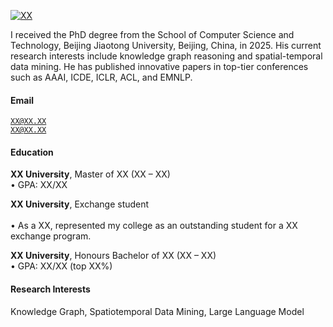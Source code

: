 [![XX](https://img.shields.io/badge/XX-github-blue?logo=github)](https://github.com/WeiChen3690)

I received the PhD degree from the School of Computer Science and Technology, Beijing Jiaotong University, Beijing, China, in 2025. His current research interests include knowledge graph reasoning and spatial-temporal data mining. He has published innovative papers in top-tier conferences such as AAAI, ICDE, ICLR, ACL, and EMNLP.

#### Email  
<code>XX@XX.XX</code>  
<code>XX@XX.XX</code>

#### Education  
**XX University**, Master of XX (XX – XX)  
• GPA: XX/XX  

**XX University**, Exchange student <br>  
• As a XX, represented my college as an outstanding student for a XX exchange program.  

**XX University**, Honours Bachelor of XX (XX – XX)  
• GPA: XX/XX (top XX%)  

#### Research Interests  
Knowledge Graph, Spatiotemporal Data Mining, Large Language Model
